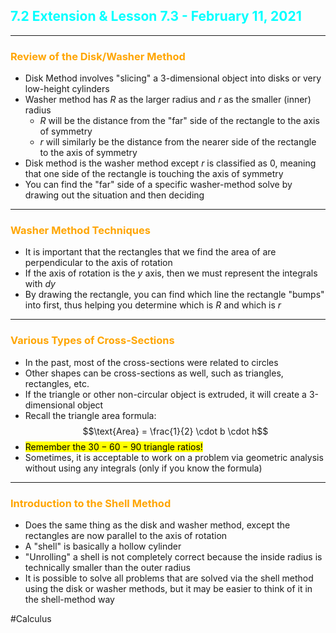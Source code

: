 ## <span style="color:cyan">7.2 Extension & Lesson 7.3 - February 11, 2021</span>
****
### <span style="color:orange">Review of the Disk/Washer Method</span>
- Disk Method involves "slicing" a 3-dimensional object into disks or very low-height cylinders
- Washer method has $R$ as the larger radius and $r$ as the smaller (inner) radius
	- $R$ will be the distance from the "far" side of the rectangle to the axis of symmetry
	- $r$ will similarly be the distance from the nearer side of the rectangle to the axis of symmetry
- Disk method is the washer method except $r$ is classified as $0$, meaning that one side of the rectangle is touching the axis of symmetry
- You can find the "far" side of a specific washer-method solve by drawing out the situation and then deciding

****
### <span style="color:orange">Washer Method Techniques</span>
- It is important that the rectangles that we find the area of are perpendicular to the axis of rotation
- If the axis of rotation is the $y$ axis, then we must represent the integrals with $dy$
- By drawing the rectangle, you can find which line the rectangle "bumps" into first, thus helping you determine which is $R$ and which is $r$

****
### <span style="color:orange">Various Types of Cross-Sections</span>
- In the past, most of the cross-sections were related to circles
- Other shapes can be cross-sections as well, such as triangles, rectangles, etc.
- If the triangle or other non-circular object is extruded, it will create a 3-dimensional object
- Recall the triangle area formula: $$\text{Area} = \frac{1}{2} \cdot b \cdot h$$
- <mark>Remember the $30-60-90$ triangle ratios!</mark>
- Sometimes, it is acceptable to work on a problem via geometric analysis without using any integrals (only if you know the formula)

****
### <span style="color:orange">Introduction to the Shell Method</span>
- Does the same thing as the disk and washer method, except the rectangles are now parallel to the axis of rotation
- A "shell" is basically a hollow cylinder
- "Unrolling" a shell is not completely correct because the inside radius is technically smaller than the outer radius
- It is possible to solve all problems that are solved via the shell method using the disk or washer methods, but it may be easier to think of it in the shell-method way

#Calculus